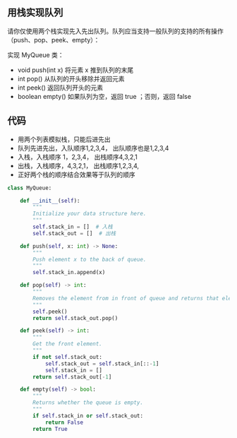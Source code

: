 ## 用栈实现队列
请你仅使用两个栈实现先入先出队列。队列应当支持一般队列的支持的所有操作（push、pop、peek、empty）：

实现 MyQueue 类：

* void push(int x) 将元素 x 推到队列的末尾
* int pop() 从队列的开头移除并返回元素
* int peek() 返回队列开头的元素
* boolean empty() 如果队列为空，返回 true ；否则，返回 false


## 代码
* 用两个列表模拟栈，只能后进先出
* 队列先进先出，入队顺序1,2,3,4， 出队顺序也是1,2,3,4
* 入栈，入栈顺序 1，2,3,4，  出栈顺序4,3,2,1
* 出栈，入栈顺序，4,3,2,1，  出栈顺序1,2,3,4,
* 正好两个栈的顺序结合效果等于队列的顺序

```python
class MyQueue:

    def __init__(self):
        """
        Initialize your data structure here.
        """
        self.stack_in = []  # 入栈
        self.stack_out = []  # 出栈

    def push(self, x: int) -> None:
        """
        Push element x to the back of queue.
        """
        self.stack_in.append(x)

    def pop(self) -> int:
        """
        Removes the element from in front of queue and returns that element.
        """
        self.peek()
        return self.stack_out.pop()

    def peek(self) -> int:
        """
        Get the front element.
        """
        if not self.stack_out:
            self.stack_out = self.stack_in[::-1]
            self.stack_in = []
        return self.stack_out[-1]

    def empty(self) -> bool:
        """
        Returns whether the queue is empty.
        """
        if self.stack_in or self.stack_out:
            return False
        return True

```
